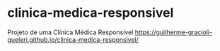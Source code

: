 # clinica-medica-responsivel
Projeto de uma Clínica Médica Responsivel
https://guilherme-gracioli-gueleri.github.io/clinica-medica-responsivel/
